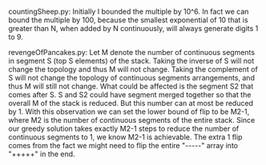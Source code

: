 countingSheep.py: Initially I bounded the multiple by 10^6. In fact we can bound the multiple by 100, because the smallest exponential of 10 that is greater than N, when added by N continuously, will always generate digits 1 to 9.  

revengeOfPancakes.py: Let M denote the number of continuous segments in segment S (top S elements) of the stack. Taking the inverse of S will not change the topology and thus M will not change. Taking the complement of S will not change the topology of continuous segments arrangements, and thus M will still not change. What could be affected is the segment S2 that comes after S. S and S2 could have segment merged together so that the overall M of the stack is reduced. But this number can at most be reduced by 1. With this observation we can set the lower bound of flip to be M2-1, where M2 is the number of continuous segments of the entire stack. Since our greedy solution takes exactly M2-1 steps to reduce the number of continuous segments to 1, we know M2-1 is achievable. The extra 1 flip comes from the fact we might need to flip the entire "-----" array into "+++++" in the end.
